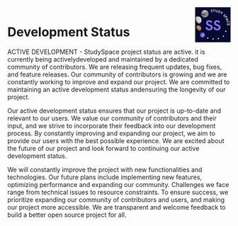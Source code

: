 <img src="img/logo.jpeg" alt="Logo of the project" align="right" width="80px" hight="80px"> 


# Development Status
 ACTIVE DEVELOPMENT - StudySpace project status are active. 
it is currently being activelydeveloped and maintained by a dedicated community of contributors. We are releasing frequent updates, bug fixes, and feature releases. Our community of
contributors is growing and we are constantly working to improve and expand our project. We are committed to maintaining an active development status andensuring the longevity of our project.

Our active development status ensures that our project is up-to-date and relevant to our users. We value our community of contributors and their input, and we strive to incorporate their feedback into our development process. By constantly improving and expanding our project, we aim to provide our users with the best possible experience. We are excited about the future of our project and look forward to continuing our active development status. 

We will constantly improve the project with new functionalities and technologies. Our future plans include implementing new features, optimizing performance and expanding our community. Challenges we face range from technical issues to resource constraints. To ensure success, we prioritize expanding our community of contributors and users, and making our project more accessible. We are transparent and welcome feedback to build a better open source project for all. 
